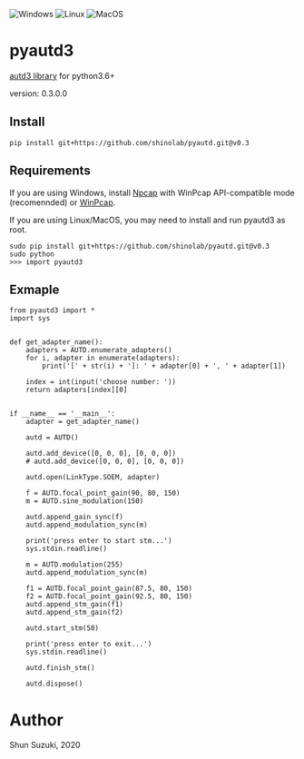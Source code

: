 ![Windows](https://github.com/shinolab/pyautd/workflows/Windows/badge.svg)
![Linux](https://github.com/shinolab/pyautd/workflows/Linux/badge.svg)
![MacOS](https://github.com/shinolab/pyautd/workflows/MacOS/badge.svg)

# pyautd3

[autd3 library](https://github.com/shinolab/autd3-library-software) for python3.6+

version: 0.3.0.0

## Install

```
pip install git+https://github.com/shinolab/pyautd.git@v0.3
```

## Requirements

If you are using Windows, install [Npcap](https://nmap.org/npcap/) with WinPcap API-compatible mode (recomennded) or [WinPcap](https://www.winpcap.org/).

If you are using Linux/MacOS, you may need to install and run pyautd3 as root. 

```
sudo pip install git+https://github.com/shinolab/pyautd.git@v0.3
sudo python
>>> import pyautd3
``` 

## Exmaple

```
from pyautd3 import *
import sys


def get_adapter_name():
    adapters = AUTD.enumerate_adapters()
    for i, adapter in enumerate(adapters):
        print('[' + str(i) + ']: ' + adapter[0] + ', ' + adapter[1])

    index = int(input('choose number: '))
    return adapters[index][0]


if __name__ == '__main__':
    adapter = get_adapter_name()

    autd = AUTD()

    autd.add_device([0, 0, 0], [0, 0, 0])
    # autd.add_device([0, 0, 0], [0, 0, 0])

    autd.open(LinkType.SOEM, adapter)

    f = AUTD.focal_point_gain(90, 80, 150)
    m = AUTD.sine_modulation(150)

    autd.append_gain_sync(f)
    autd.append_modulation_sync(m)

    print('press enter to start stm...')
    sys.stdin.readline()

    m = AUTD.modulation(255)
    autd.append_modulation_sync(m)

    f1 = AUTD.focal_point_gain(87.5, 80, 150)
    f2 = AUTD.focal_point_gain(92.5, 80, 150)
    autd.append_stm_gain(f1)
    autd.append_stm_gain(f2)

    autd.start_stm(50)

    print('press enter to exit...')
    sys.stdin.readline()

    autd.finish_stm()

    autd.dispose()
```

# Author

Shun Suzuki, 2020
